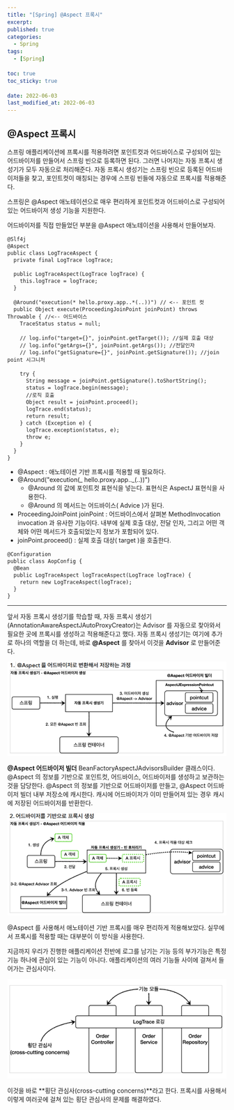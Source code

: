 ```yaml
---
title: "[Spring] @Aspect 프록시"
excerpt:
published: true
categories:
  - Spring
tags:
  - [Spring]

toc: true
toc_sticky: true

date: 2022-06-03
last_modified_at: 2022-06-03
---
```


## @Aspect 프록시

스프링 애플리케이션에 프록시를 적용하려면 포인트컷과 어드바이스로 구성되어 있는 어드바이저를 만들어서 스프링 빈으로 등록하면 된다. 그러면 나머지는 자동 프록시 생성기가 모두 자동으로 처리해준다. 자동 프록시 생성기는 스프링 빈으로 등록된 어드바이저들을 찾고, 포인트컷이 매칭되는 경우에 스프링 빈들에 자동으로 프록시를 적용해준다.

스프링은 @Aspect 애노테이션으로 매우 편리하게 포인트컷과 어드바이스로 구성되어 있는 어드바이저 생성 기능을 지원한다.

어드바이저를 직접 만들었던 부분을 @Aspect 애노테이션을 사용해서 만들어보자.

```
@Slf4j
@Aspect
public class LogTraceAspect {
  private final LogTrace logTrace;

  public LogTraceAspect(LogTrace logTrace) {
    this.logTrace = logTrace;
  }

  @Around("execution(* hello.proxy.app..*(..))") // <-- 포인트 컷
  public Object execute(ProceedingJoinPoint joinPoint) throws Throwable { //<-- 어드바이스
    TraceStatus status = null;

    // log.info("target={}", joinPoint.getTarget()); //실제 호출 대상
    // log.info("getArgs={}", joinPoint.getArgs()); //전달인자
    // log.info("getSignature={}", joinPoint.getSignature()); //join point 시그니처

    try {
      String message = joinPoint.getSignature().toShortString();
      status = logTrace.begin(message);
      //로직 호출
      Object result = joinPoint.proceed();
      logTrace.end(status);
      return result;
    } catch (Exception e) {
      logTrace.exception(status, e);
      throw e;
    }
  }
}
```

- @Aspect : 애노테이션 기반 프록시를 적용할 때 필요하다.
- @Around("execution(_ hello.proxy.app.._(..))")
  - @Around 의 값에 포인트컷 표현식을 넣는다. 표현식은 AspectJ 표현식을 사용한다.
  - @Around 의 메서드는 어드바이스( Advice )가 된다.
- ProceedingJoinPoint joinPoint : 어드바이스에서 살펴본 MethodInvocation invocation 과 유사한 기능이다. 내부에 실제 호출 대상, 전달 인자, 그리고 어떤 객체와 어떤 메서드가 호출되었는지 정보가 포함되어 있다.
- joinPoint.proceed() : 실제 호출 대상( target )을 호출한다.

```
@Configuration
public class AopConfig {
  @Bean
  public LogTraceAspect logTraceAspect(LogTrace logTrace) {
    return new LogTraceAspect(logTrace);
  }
}
```

<hr>

앞서 자동 프록시 생성기를 학습할 때, 자동 프록시 생성기 (AnnotationAwareAspectJAutoProxyCreator)는 Advisor 를 자동으로 찾아와서 필요한 곳에 프록시를 생성하고 적용해준다고 했다. 자동 프록시 생성기는 여기에 추가로 하나의 역할을 더 하는데, 바로 **@Aspect** 를 찾아서 이것을 **Advisor** 로 만들어준다.

![aspect](../../images/aspect.PNG)

**@Aspect 어드바이저 빌더**
BeanFactoryAspectJAdvisorsBuilder 클래스이다. @Aspect 의 정보를 기반으로 포인트컷, 어드바이스, 어드바이저를 생성하고 보관하는 것을 담당한다. @Aspect 의 정보를 기반으로 어드바이저를 만들고, @Aspect 어드바이저 빌더 내부 저장소에 캐시한다. 캐시에 어드바이저가 이미 만들어져 있는 경우 캐시에 저장된 어드바이저를 반환한다.

![aspect2](../../images/aspect2.PNG)

@Aspect 를 사용해서 애노테이션 기반 프록시를 매우 편리하게 적용해보았다. 실무에서 프록시를 적용할 때는 대부분이 이 방식을 사용한다.

지금까지 우리가 진행한 애플리케이션 전반에 로그를 남기는 기능 등의 부가기능은 특정 기능 하나에 관심이 있는 기능이 아니다. 애플리케이션의 여러 기능들 사이에 걸쳐서 들어가는 관심사이다.

![ccc](../../images/ccc.PNG)

이것을 바로 **횡단 관심사(cross-cutting concerns)**라고 한다. 프록시를 사용해서 이렇게 여러곳에 걸쳐 있는 횡단 관심사의 문제를 해결하였다.

<script src="https://utteranc.es/client.js"
        repo="chojs23/comments"
        issue-term="pathname"
        theme="github-dark"
        crossorigin="anonymous"
        async>
</script>
